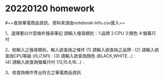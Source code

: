  # 20220120 homework

 #==查詢筆電商品資訊，資料來源由notebook-Info.csv匯入==  

1、選擇要以什麼條件搜尋筆記 
請輸入搜尋類別：1:品牌 2:CPU 3:顏色 4:螢幕尺吋 

2、依輸入之搜尋類別，輸入欲查詢之條件 
 (1) 請輸入欲查詢之品牌 : 
 (2) 請輸入欲查詢CPU等級 (i5,i7,M1) : 
 (3) 請輸入欲查詢顏色 (BLACK,WHITE...) :  
 (4) 請輸入欲查詢螢幕尺吋 (13,15.6,16...) :  
 
3、依查詢條件秀出符合之筆電商品資訊
